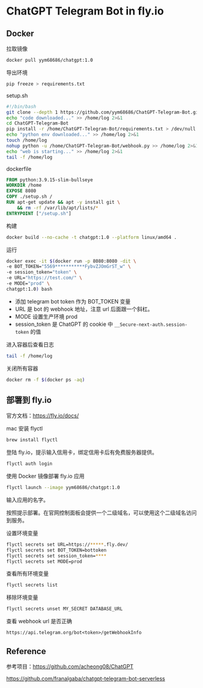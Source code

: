 # ChatGPT Telegram Bot in fly.io

## Docker

拉取镜像

```bash
docker pull yym68686/chatgpt:1.0
```

导出环境

```bash
pip freeze > requirements.txt
```

setup.sh

```bash
#!/bin/bash
git clone --depth 1 https://github.com/yym68686/ChatGPT-Telegram-Bot.git > /dev/null
echo "code downloaded..." >> /home/log 2>&1
cd ChatGPT-Telegram-Bot
pip install -r /home/ChatGPT-Telegram-Bot/requirements.txt > /dev/null
echo "python env downloaded..." >> /home/log 2>&1
touch /home/log
nohup python -u /home/ChatGPT-Telegram-Bot/webhook.py >> /home/log 2>&1 &
echo "web is starting..." >> /home/log 2>&1
tail -f /home/log
```

dockerfile

```dockerfile
FROM python:3.9.15-slim-bullseye
WORKDIR /home
EXPOSE 8080
COPY ./setup.sh /
RUN apt-get update && apt -y install git \
    && rm -rf /var/lib/apt/lists/*
ENTRYPOINT ["/setup.sh"]
```

构建

```bash
docker build --no-cache -t chatgpt:1.0 --platform linux/amd64 .
```

运行

```bash
docker exec -it $(docker run -p 8080:8080 -dit \
-e BOT_TOKEN="5569***********FybvZJOmGrST_w" \
-e session_token="token" \
-e URL="https://test.com/" \
-e MODE="prod" \
chatgpt:1.0) bash
```

- 添加 telegram bot token 作为 BOT_TOKEN 变量
- URL 是 bot 的 webhook 地址，注意 url 后面跟一个斜杠。
- MODE 设置生产环境 prod
- session_token 是 ChatGPT 的 cookie 中 `__Secure-next-auth.session-token` 的值

进入容器后查看日志

```bash
tail -f /home/log
```

关闭所有容器

```bash
docker rm -f $(docker ps -aq)
```

## 部署到 fly.io

官方文档：https://fly.io/docs/

mac 安装 flyctl

```bash
brew install flyctl
```

登陆 fly.io，提示输入信用卡，绑定信用卡后有免费服务器提供。

```bash
flyctl auth login
```

使用 Docker 镜像部署 fly.io 应用

```bash
flyctl launch --image yym68686/chatgpt:1.0
```

输入应用的名字。

按照提示部署。在官网控制面板会提供一个二级域名，可以使用这个二级域名访问到服务。

设置环境变量

```bash
flyctl secrets set URL=https://*****.fly.dev/
flyctl secrets set BOT_TOKEN=bottoken
flyctl secrets set session_token=****
flyctl secrets set MODE=prod
```

查看所有环境变量

```bash
flyctl secrets list
```

移除环境变量

```bash
flyctl secrets unset MY_SECRET DATABASE_URL
```

查看 webhook url 是否正确

```
https://api.telegram.org/bot<token>/getWebhookInfo
```

## Reference

参考项目：https://github.com/acheong08/ChatGPT

https://github.com/franalgaba/chatgpt-telegram-bot-serverless
